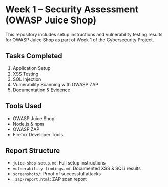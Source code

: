 # Week 1 – Security Assessment (OWASP Juice Shop)

This repository includes setup instructions and vulnerability testing results for OWASP Juice Shop as part of Week 1 of the Cybersecurity Project.

## Tasks Completed

1. Application Setup
2. XSS Testing
3. SQL Injection
4. Vulnerability Scanning with OWASP ZAP
5. Documentation & Evidence

## Tools Used
- OWASP Juice Shop
- Node.js & npm
- OWASP ZAP
- Firefox Developer Tools

## Report Structure
- `juice-shop-setup.md`: Full setup instructions
- `vulnerability-findings.md`: Documented XSS & SQLi results
- `screenshots/`: Proof of successful attacks
- `.zap/report.html`: ZAP scan report
